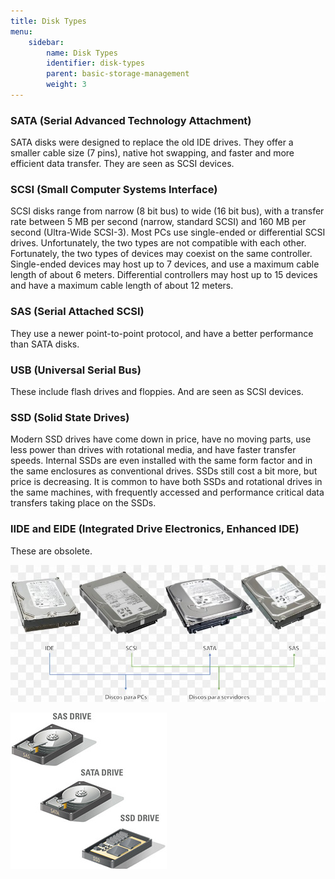 ```yaml
---
title: Disk Types
menu:
    sidebar:
        name: Disk Types
        identifier: disk-types
        parent: basic-storage-management
        weight: 3
---
```



### SATA (Serial Advanced Technology Attachment)

SATA disks were designed to replace the old IDE drives. They offer a smaller cable size (7 pins), native hot swapping, and faster and more efficient data transfer. They are seen as SCSI devices.

### SCSI (Small Computer Systems Interface)

SCSI disks range from narrow (8 bit bus) to wide (16 bit bus), with a transfer rate between 5 MB per second (narrow, standard SCSI) and 160 MB per second (Ultra-Wide SCSI-3). Most PCs use single-ended or differential SCSI drives. Unfortunately, the two types are not compatible with each other. Fortunately, the two types of devices may coexist on the same controller. Single-ended devices may host up to 7 devices, and use a maximum cable length of about 6 meters. Differential controllers may host up to 15 devices and have a maximum cable length of about 12 meters.

### SAS (Serial Attached SCSI)

They use a newer point-to-point protocol, and have a better performance than SATA disks.

### USB (Universal Serial Bus)

These include flash drives and floppies. And are seen as SCSI devices.

### SSD (Solid State Drives)

Modern SSD drives have come down in price, have no moving parts, use less power than drives with rotational media, and have faster transfer speeds. Internal SSDs are even installed with the same form factor and in the same enclosures as conventional drives. SSDs still cost a bit more, but price is decreasing. It is common to have both SSDs and rotational drives in the same machines, with frequently accessed and performance critical data transfers taking place on the SSDs.

### lIDE and EIDE (Integrated Drive Electronics, Enhanced IDE)

These are obsolete.

![](images/drives.jpg)

![](images/drives2.jpg)